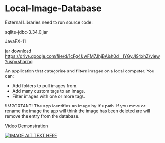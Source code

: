 # Local-Image-Database

External Libraries need to run source code:

sqlite-jdbc-3.34.0.jar

JavaFX-11

jar download
https://drive.google.com/file/d/1cFg4UwFM7JhjBAiah0d__lYGyJI94xhZ/view?usp=sharing

An application that categorise and filters images on a local computer.
You can:
* Add folders to pull images from.
* Add many custom tags to an image.
* Filter images with one or more tags.

!IMPORTANT!
The app identifies an image by it's path. If you move or rename the image the app will think the image has been deleted are will remove the entry from the database.

Video Demonstration

[![IMAGE ALT TEXT HERE](https://img.youtube.com/vi/dCE_dGYSgoU/0.jpg)](https://www.youtube.com/watch?v=dCE_dGYSgoU)
